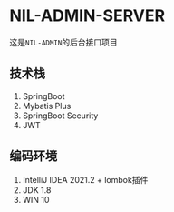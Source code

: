 # NIL-ADMIN-SERVER

这是`NIL-ADMIN`的后台接口项目

## 技术栈

1. SpringBoot
2. Mybatis Plus
3. SpringBoot Security
4. JWT

## 编码环境

1. IntelliJ IDEA 2021.2 + lombok插件
2. JDK 1.8
3. WIN 10
